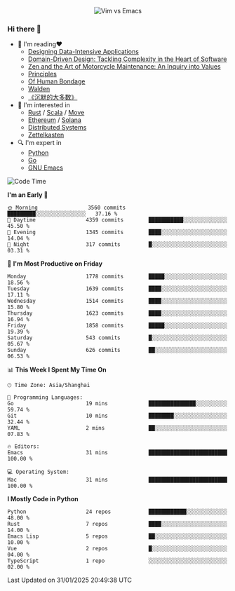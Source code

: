 <p align="center">
    <img src="https://gist.githubusercontent.com/coldnight/e696baffb094e71c96cb302118878eae/raw/40ea5053a6f66cc65f90f437e4173497da225958/banner.gif" alt="Vim vs Emacs" />
</p>

### Hi there 👋

- 📖 I'm reading❤️
    + [Designing Data-Intensive Applications](https://www.oreilly.com/library/view/designing-data-intensive-applications/9781491903063/)
    + [Domain-Driven Design: Tackling Complexity in the Heart of Software](https://www.dddcommunity.org/book/evans_2003/)
    + [Zen and the Art of Motorcycle Maintenance: An Inquiry into Values](https://en.wikipedia.org/wiki/Zen_and_the_Art_of_Motorcycle_Maintenance)
    + [Principles](https://www.principles.com/)
    + [Of Human Bondage](https://en.wikipedia.org/wiki/Of_Human_Bondage)
    + [Walden](https://en.wikipedia.org/wiki/Walden)
    + [《沉默的大多数》](https://en.wikipedia.org/wiki/Silent_majority)
- 🌱 I'm interested in
    + [Rust](https://www.rust-lang.org/) / [Scala](https://www.scala-lang.org/) / [Move](https://github.com/move-language/move/)
    + [Ethereum](https://ethereum.org/en/) / [Solana](https://solana.com/)
	+ [Distributed Systems](https://www.linuxzen.com/notes/topics/20200320174417_%E5%88%86%E5%B8%83%E5%BC%8F/)
	+ [Zettelkasten](https://www.linuxzen.com/notes/notes/20220120080920-slip_box/)
- 🔍 I'm expert in
    + [Python](https://www.python.org/)
    + [Go](https://go.dev/)
    + [GNU Emacs](https://www.gnu.org/software/emacs/)

<!--START_SECTION:waka-->
![Code Time](http://img.shields.io/badge/Code%20Time-3%2C213%20hrs%2057%20mins-blue)

**I'm an Early 🐤** 

```text
🌞 Morning                3560 commits        █████████░░░░░░░░░░░░░░░░   37.16 % 
🌆 Daytime                4359 commits        ███████████░░░░░░░░░░░░░░   45.50 % 
🌃 Evening                1345 commits        ████░░░░░░░░░░░░░░░░░░░░░   14.04 % 
🌙 Night                  317 commits         █░░░░░░░░░░░░░░░░░░░░░░░░   03.31 % 
```
📅 **I'm Most Productive on Friday** 

```text
Monday                   1778 commits        █████░░░░░░░░░░░░░░░░░░░░   18.56 % 
Tuesday                  1639 commits        ████░░░░░░░░░░░░░░░░░░░░░   17.11 % 
Wednesday                1514 commits        ████░░░░░░░░░░░░░░░░░░░░░   15.80 % 
Thursday                 1623 commits        ████░░░░░░░░░░░░░░░░░░░░░   16.94 % 
Friday                   1858 commits        █████░░░░░░░░░░░░░░░░░░░░   19.39 % 
Saturday                 543 commits         █░░░░░░░░░░░░░░░░░░░░░░░░   05.67 % 
Sunday                   626 commits         ██░░░░░░░░░░░░░░░░░░░░░░░   06.53 % 
```


📊 **This Week I Spent My Time On** 

```text
🕑︎ Time Zone: Asia/Shanghai

💬 Programming Languages: 
Go                       19 mins             ███████████████░░░░░░░░░░   59.74 % 
Git                      10 mins             ████████░░░░░░░░░░░░░░░░░   32.44 % 
YAML                     2 mins              ██░░░░░░░░░░░░░░░░░░░░░░░   07.83 % 

🔥 Editors: 
Emacs                    31 mins             █████████████████████████   100.00 % 

💻 Operating System: 
Mac                      31 mins             █████████████████████████   100.00 % 
```

**I Mostly Code in Python** 

```text
Python                   24 repos            ████████████░░░░░░░░░░░░░   48.00 % 
Rust                     7 repos             ████░░░░░░░░░░░░░░░░░░░░░   14.00 % 
Emacs Lisp               5 repos             ██░░░░░░░░░░░░░░░░░░░░░░░   10.00 % 
Vue                      2 repos             █░░░░░░░░░░░░░░░░░░░░░░░░   04.00 % 
TypeScript               1 repo              ░░░░░░░░░░░░░░░░░░░░░░░░░   02.00 % 
```




 Last Updated on 31/01/2025 20:49:38 UTC
<!--END_SECTION:waka-->
